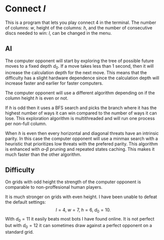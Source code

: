 # Connect $l$

This is a program that lets you play connect 4 in the terminal. The number of columns: $w$, height of the columns: $h$, and the number of consecutive discs needed to win: $l$, can be changed in the menu.

## AI

The computer opponent will start by exploring the tree of possible future moves to a fixed depth $d_0$. If a move takes less than 1 second, then it will increase the calculation depth for the next move. This means that the difficulty has a slight hardware dependence since the calculation depth will increase faster and earlier for faster computers.

The computer opponent will use a different algorithm depending on if the column height $h$ is even or not.

If $h$ is odd then it uses a BFS search and picks the branch where it has the highest number of ways it can win compared to the number of ways it can lose. This exploration algorithm is multithreaded and will run one process per non-full column.

When $h$ is even then every horizontal and diagonal threats have an intrinsic parity. In this case the computer opponent will use a minmax search with a heuristic that prioritizes low threats with the prefered parity. This algorithm is enhanced with $\alpha\text{--}\beta$ pruning and repeated states caching. This makes it much faster than the other algorithm.

## Difficulty

On grids with odd height the strength of the computer opponent is comparable to non-proffesional human players.

It is much stronger on grids with even height. I have been unable to defeat the default settings:
$$
    l=4,\; w=7,\; h=6,\; d_0=10.
$$
With $d_0=11$ it easily beats most bots I have found online. It is not perfect but with $d_0=12$ it can sometimes draw against a perfect opponent on a standard grid.
